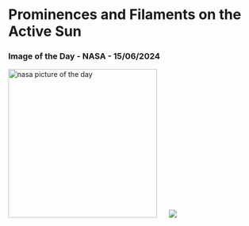 # Prominences and Filaments on the Active Sun
### Image of the Day - NASA - 15/06/2024
<img src="https://apod.nasa.gov/apod/image/2406/Halpha_sondergaard1024.jpg" alt="nasa picture of the day" width="300"/>&nbsp; &nbsp; &nbsp; <img src="https://github-readme-streak-stats.herokuapp.com/?user=tempo-riz&theme=cobalt" >



  
 
 
 
 
 
 
 
 
 
 
 
 
 
 
 
 
 
 
 
 
 
 
 
 
 

